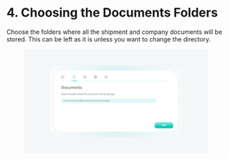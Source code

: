 # 4. Choosing the Documents Folders

Choose the folders where all the shipment and company documents will be stored. This can be left as it is unless you want to change the directory.

<figure><img src="../../.gitbook/assets/image (1) (1).png" alt=""><figcaption></figcaption></figure>
